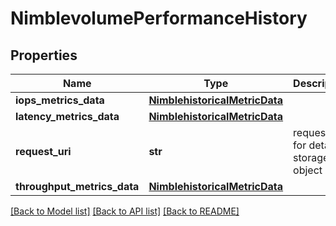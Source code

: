 # NimblevolumePerformanceHistory

## Properties
Name | Type | Description | Notes
------------ | ------------- | ------------- | -------------
**iops_metrics_data** | [**NimblehistoricalMetricData**](NimblehistoricalMetricData.md) |  | [optional] 
**latency_metrics_data** | [**NimblehistoricalMetricData**](NimblehistoricalMetricData.md) |  | [optional] 
**request_uri** | **str** | requestUri for detailed storage object | [optional] 
**throughput_metrics_data** | [**NimblehistoricalMetricData**](NimblehistoricalMetricData.md) |  | [optional] 

[[Back to Model list]](../README.md#documentation-for-models) [[Back to API list]](../README.md#documentation-for-api-endpoints) [[Back to README]](../README.md)


